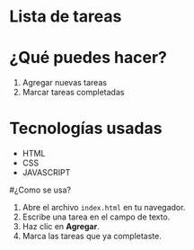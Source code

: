 # Lista de tareas

# ¿Qué puedes hacer?
1. Agregar nuevas tareas
1. Marcar tareas completadas

# Tecnologías usadas
- HTML
- CSS
- JAVASCRIPT

#¿Como se usa?
1. Abre el archivo `index.html` en tu navegador.
2. Escribe una tarea en el campo de texto.
3. Haz clic en **Agregar**.
4. Marca las tareas que ya completaste.
